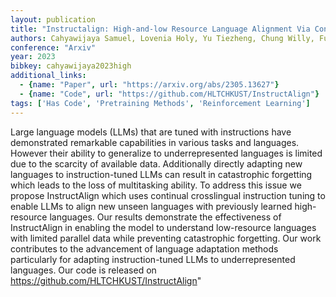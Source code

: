 ```yaml
---
layout: publication
title: "Instructalign: High-and-low Resource Language Alignment Via Continual Crosslingual Instruction Tuning"
authors: Cahyawijaya Samuel, Lovenia Holy, Yu Tiezheng, Chung Willy, Fung Pascale
conference: "Arxiv"
year: 2023
bibkey: cahyawijaya2023high
additional_links:
  - {name: "Paper", url: "https://arxiv.org/abs/2305.13627"}
  - {name: "Code", url: "https://github.com/HLTCHKUST/InstructAlign"}
tags: ['Has Code', 'Pretraining Methods', 'Reinforcement Learning']
---
```

Large language models (LLMs) that are tuned with instructions have demonstrated remarkable capabilities in various tasks and languages. However their ability to generalize to underrepresented languages is limited due to the scarcity of available data. Additionally directly adapting new languages to instruction-tuned LLMs can result in catastrophic forgetting which leads to the loss of multitasking ability. To address this issue we propose InstructAlign which uses continual crosslingual instruction tuning to enable LLMs to align new unseen languages with previously learned high-resource languages. Our results demonstrate the effectiveness of InstructAlign in enabling the model to understand low-resource languages with limited parallel data while preventing catastrophic forgetting. Our work contributes to the advancement of language adaptation methods particularly for adapting instruction-tuned LLMs to underrepresented languages. Our code is released on https://github.com/HLTCHKUST/InstructAlign"
